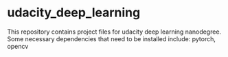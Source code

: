 # udacity_deep_learning
This repository contains project files for udacity deep learning nanodegree.
Some necessary dependencies that need to be installed include: pytorch, opencv
